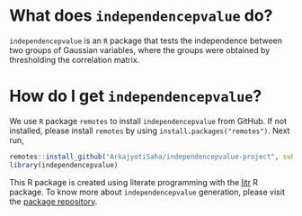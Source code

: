 
<!-- README.md is generated from README.Rmd. Please edit that file -->

# What does `independencepvalue` do?

`independencepvalue` is an `R` package that tests the independence
between two groups of Gaussian variables, where the groups were obtained
by thresholding the correlation matrix.

# How do I get `independencepvalue`?

We use `R` package `remotes` to install `independencepvalue` from
GitHub. If not installed, please install `remotes` by using
`install.packages("remotes")`. Next
run,

``` r
remotes::install_github("ArkajyotiSaha/independencepvalue-project", subdir = "independencepvalue")
library(independencepvalue)
```

This R package is created using literate programming with the
[litr](https://github.com/jacobbien/litr-project/tree/main/litr) R
package. To know more about `independencepvalue` generation, please
visit the [package
repository](https://github.com/ArkajyotiSaha/independencepvalue-project).
